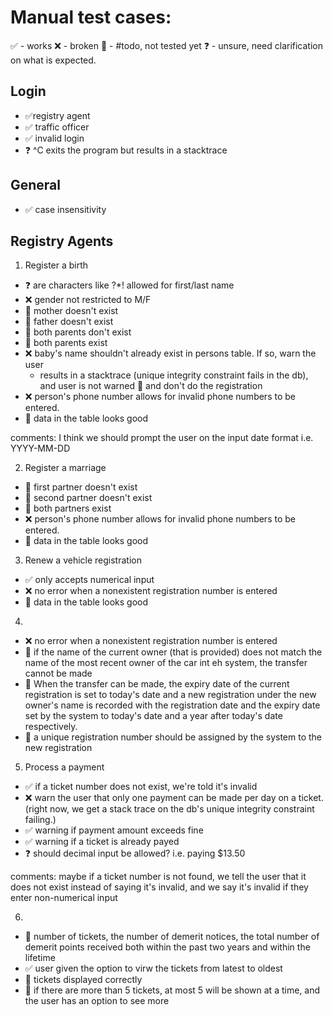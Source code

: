 # Manual test cases:
✅ - works
❌ - broken
🤷 - #todo, not tested yet
❓ - unsure, need clarification on what is expected.

## Login
- ✅registry agent
- ✅ traffic officer
- ✅ invalid login
- ❓ ^C exits the program but results in a stacktrace

## General
- ✅ case insensitivity

## Registry Agents

1. Register a birth
- ❓ are characters like ?\*! allowed for first/last name
- ❌ gender not restricted to M/F
- 🤷 mother doesn't exist 
- 🤷 father doesn't exist
- 🤷 both parents don't exist
- 🤷 both parents exist
- ❌ baby's name shouldn't already exist in persons table. If so, warn the user
     - results in a stacktrace (unique integrity constraint fails in the db),
       and user is not warned
  🤷 and don't do the registration
- ❌ person's phone number allows for invalid phone numbers to be entered.
- 🤷 data in the table looks good

comments: I think we should prompt the user on the input date format i.e.
YYYY-MM-DD

2. Register a marriage
- 🤷 first partner doesn't exist
- 🤷 second partner doesn't exist
- 🤷 both partners exist
- ❌ person's phone number allows for invalid phone numbers to be entered.
- 🤷 data in the table looks good

3. Renew a vehicle registration
- ✅ only accepts numerical input
- ❌ no error when a nonexistent registration number is entered
- 🤷 data in the table looks good

4.
- ❌ no error when a nonexistent registration number is entered 
- 🤷 if the name of the current owner (that is provided) does not match the
  name of the most recent owner of the car int eh system, the transfer cannot
  be made
- 🤷 When the transfer can be made, the expiry date of the current registration
  is set to today's date and a new registration under the new owner's name is
  recorded with the registration date and the expiry date set by the system to
  today's date and a year after today's date respectively. 
- 🤷 a unique registration number should be assigned by the system to the new
  registration

5. Process a payment
- ✅ if a ticket number does not exist, we're told it's invalid
- ❌ warn the user that only one payment can be made per day on a ticket.
  (right now, we get a stack trace on the db's unique integrity constraint
  failing.)
- ✅ warning if payment amount exceeds fine
- ✅ warning if a ticket is already payed
- ❓ should decimal input be allowed? i.e. paying $13.50 

comments: maybe if a ticket number is not found, we tell the user that it does
not exist instead of saying it's invalid, and we say it's invalid if they enter
non-numerical input

6.
- 🤷 number of tickets, the number of demerit notices, the total number of
  demerit points received both within the past two years and within the
  lifetime
- ✅ user given the option to virw the tickets from latest to oldest
- 🤷 tickets displayed correctly
- 🤷 if there are more than 5 tickets, at most 5 will be shown at a time, and
  the user has an option to see more

